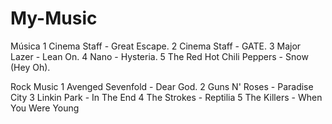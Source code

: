 # My-Music
Música
1 Cinema Staff - Great Escape.
2 Cinema Staff - GATE.
3 Major Lazer - Lean On.
4 Nano - Hysteria.
5 The Red Hot Chili Peppers - Snow (Hey Oh).

Rock Music
1 Avenged Sevenfold - Dear God.
2 Guns N' Roses - Paradise City
3 Linkin Park - In The End
4 The Strokes - Reptilia
5 The Killers - When You Were Young
